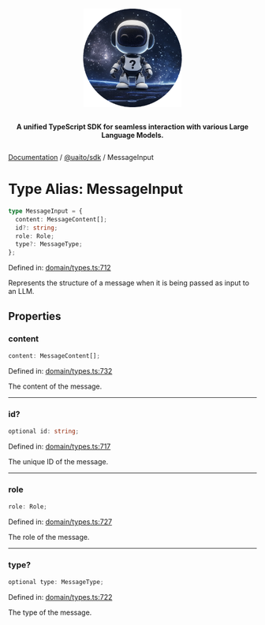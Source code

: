 <div style="display:flex; flex-direction:column; align-items:center;">
<p align="center">
  <img src="../UAITO.png" alt="UAITO Logo" width="200"/>
</p>

<p align="center">
  <strong>A unified TypeScript SDK for seamless interaction with various Large Language Models.</strong>
</p>
</div>

[Documentation](README.md) / [@uaito/sdk](@uaito.sdk.md) / MessageInput

# Type Alias: MessageInput

```ts
type MessageInput = {
  content: MessageContent[];
  id?: string;
  role: Role;
  type?: MessageType;
};
```

Defined in: [domain/types.ts:712](https://github.com/elribonazo/uaito/blob/04309312147c13e296b527f56b609459b13e7903/packages/sdk/src/domain/types.ts#L712)

Represents the structure of a message when it is being passed as input to an LLM.

## Properties

### content

```ts
content: MessageContent[];
```

Defined in: [domain/types.ts:732](https://github.com/elribonazo/uaito/blob/04309312147c13e296b527f56b609459b13e7903/packages/sdk/src/domain/types.ts#L732)

The content of the message.

***

### id?

```ts
optional id: string;
```

Defined in: [domain/types.ts:717](https://github.com/elribonazo/uaito/blob/04309312147c13e296b527f56b609459b13e7903/packages/sdk/src/domain/types.ts#L717)

The unique ID of the message.

***

### role

```ts
role: Role;
```

Defined in: [domain/types.ts:727](https://github.com/elribonazo/uaito/blob/04309312147c13e296b527f56b609459b13e7903/packages/sdk/src/domain/types.ts#L727)

The role of the message.

***

### type?

```ts
optional type: MessageType;
```

Defined in: [domain/types.ts:722](https://github.com/elribonazo/uaito/blob/04309312147c13e296b527f56b609459b13e7903/packages/sdk/src/domain/types.ts#L722)

The type of the message.
